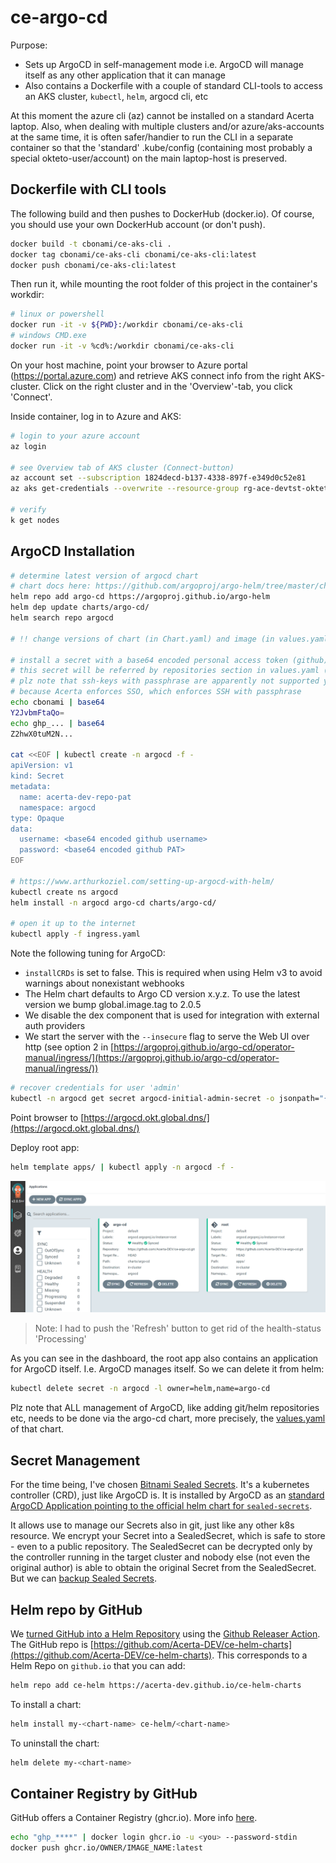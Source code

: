 # ce-argo-cd

Purpose:
* Sets up ArgoCD in self-management mode i.e. ArgoCD will manage itself as any other application that it can manage
* Also contains a Dockerfile with a couple of standard CLI-tools to access an AKS cluster, `kubectl`, `helm`, argocd cli, etc 
  
At this moment the azure cli (az) cannot be installed on a standard Acerta laptop. 
Also, when dealing with multiple clusters and/or azure/aks-accounts at the same time, it is often safer/handier to run the CLI in a separate container so that the 'standard' .kube/config (containing most probably a special okteto-user/account) on the main laptop-host is preserved.

## Dockerfile with CLI tools

The following build and then pushes to DockerHub (docker.io). Of course, you should use your own DockerHub account (or don't push).

```bash
docker build -t cbonami/ce-aks-cli .
docker tag cbonami/ce-aks-cli cbonami/ce-aks-cli:latest
docker push cbonami/ce-aks-cli:latest
```
Then run it, while mounting the root folder of this project in the container's workdir:
```bash
# linux or powershell
docker run -it -v ${PWD}:/workdir cbonami/ce-aks-cli
# windows CMD.exe
docker run -it -v %cd%:/workdir cbonami/ce-aks-cli
```

On your host machine, point your browser to Azure portal (https://portal.azure.com) and retrieve AKS connect info from the right AKS-cluster. 
Click on the right cluster and in the 'Overview'-tab, you click 'Connect'.

Inside container, log in to Azure and AKS:

```bash
# login to your azure account
az login
    
# see Overview tab of AKS cluster (Connect-button)
az account set --subscription 1824decd-b137-4338-897f-e349d0c52e81
az aks get-credentials --overwrite --resource-group rg-ace-devtst-okteto --name aks-ace-devtst-okteto --admin

# verify
k get nodes
```

## ArgoCD Installation

```bash
# determine latest version of argocd chart
# chart docs here: https://github.com/argoproj/argo-helm/tree/master/charts/argo-cd
helm repo add argo-cd https://argoproj.github.io/argo-helm
helm dep update charts/argo-cd/
helm search repo argocd

# !! change versions of chart (in Chart.yaml) and image (in values.yaml)

# install a secret with a base64 encoded personal access token (github)
# this secret will be referred by repositories section in values.yaml (see ./charts/argo-cd)
# plz note that ssh-keys with passphrase are apparently not supported yet; this rules out the ssh-based approach,
# because Acerta enforces SSO, which enforces SSH with passphrase
echo cbonami | base64
Y2JvbmFtaQo=
echo ghp_... | base64
Z2hwX0tuM2N...

cat <<EOF | kubectl create -n argocd -f -
apiVersion: v1
kind: Secret
metadata:
  name: acerta-dev-repo-pat
  namespace: argocd
type: Opaque
data:
  username: <base64 encoded github username>
  password: <base64 encoded github PAT>
EOF

# https://www.arthurkoziel.com/setting-up-argocd-with-helm/
kubectl create ns argocd
helm install -n argocd argo-cd charts/argo-cd/

# open it up to the internet
kubectl apply -f ingress.yaml
```
Note the following tuning for ArgoCD:
* `installCRDs` is set to false. This is required when using Helm v3 to avoid warnings about nonexistant webhooks
* The Helm chart defaults to Argo CD version x.y.z. To use the latest version we bump global.image.tag to 2.0.5
* We disable the dex component that is used for integration with external auth providers
* We start the server with the `--insecure` flag to serve the Web UI over http (see option 2 in [https://argoproj.github.io/argo-cd/operator-manual/ingress/](https://argoproj.github.io/argo-cd/operator-manual/ingress/))

```bash
# recover credentials for user 'admin'
kubectl -n argocd get secret argocd-initial-admin-secret -o jsonpath="{.data.password}" | base64 -d
```

Point browser to [https://argocd.okt.global.dns/](https://argocd.okt.global.dns/)

Deploy root app:
```bash
helm template apps/ | kubectl apply -n argocd -f -
```

![](./img/argo_after_installation.png)

> Note: I had to push the 'Refresh' button to get rid of the health-status 'Processing'

As you can see in the dashboard, the root app also contains an application for ArgoCD itself. I.e. ArgoCD manages itself. So we can delete it from helm:

```bash
kubectl delete secret -n argocd -l owner=helm,name=argo-cd
```

Plz note that ALL management of ArgoCD, like adding git/helm repositories etc, needs to be done via the argo-cd chart, more precisely, the [values.yaml](charts/argo-cd/values.yaml) of that chart.

## Secret Management

For the time being, I've chosen [Bitnami Sealed Secrets](https://github.com/bitnami-labs/sealed-secrets). It's a kubernetes controller (CRD), just like ArgoCD is.
It is installed by ArgoCD as an [standard ArgoCD Application pointing to the official helm chart for `sealed-secrets`](./apps/templates/sealed-secrets.yaml).

It allows use to manage our Secrets also in git, just like any other k8s resource.
We encrypt your Secret into a SealedSecret, which is safe to store - even to a public repository. 
The SealedSecret can be decrypted only by the controller running in the target cluster and nobody else (not even the original author) is able to obtain the original Secret from the SealedSecret.
But we can [backup Sealed Secrets](https://github.com/bitnami-labs/sealed-secrets#how-can-i-do-a-backup-of-my-sealedsecrets).

## Helm repo by GitHub

We [turned GitHub into a Helm Repository](https://harness.io/blog/devops/helm-chart-repo/) using the [Github Releaser Action](https://helm.sh/docs/howto/chart_releaser_action/#github-actions-workflow).
The GitHub repo is [https://github.com/Acerta-DEV/ce-helm-charts](https://github.com/Acerta-DEV/ce-helm-charts).
This corresponds to a Helm Repo on `github.io` that you can add:
```bash
helm repo add ce-helm https://acerta-dev.github.io/ce-helm-charts
```
To install a chart:
```bash
helm install my-<chart-name> ce-helm/<chart-name>
```
To uninstall the chart:
```bash
helm delete my-<chart-name>
```

## Container Registry by GitHub

GitHub offers a Container Registry (ghcr.io). More info [here](https://docs.github.com/en/packages/working-with-a-github-packages-registry/working-with-the-container-registry
).

```bash
echo "ghp_****" | docker login ghcr.io -u <you> --password-stdin
docker push ghcr.io/OWNER/IMAGE_NAME:latest
```